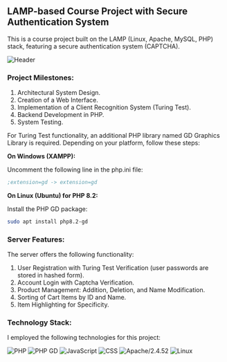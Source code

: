 ## LAMP-based Course Project with Secure Authentication System

This is a course project built on the LAMP (Linux, Apache, MySQL, PHP) stack, featuring a secure authentication system (CAPTCHA).

![Header](https://github.com/smaugcow/smaugcow/blob/main/assets/fb.gif)

### Project Milestones:

1. Architectural System Design.
2. Creation of a Web Interface.
3. Implementation of a Client Recognition System (Turing Test).
4. Backend Development in PHP.
5. System Testing.

For Turing Test functionality, an additional PHP library named GD Graphics Library is required. Depending on your platform, follow these steps:

**On Windows (XAMPP):**

Uncomment the following line in the php.ini file:
```ini
;extension=gd -> extension=gd
```

**On Linux (Ubuntu) for PHP 8.2:**

Install the PHP GD package:
```bash
sudo apt install php8.2-gd
```

### Server Features:

The server offers the following functionality:

1. User Registration with Turing Test Verification (user passwords are stored in hashed form).
2. Account Login with Captcha Verification.
3. Product Management: Addition, Deletion, and Name Modification.
4. Sorting of Cart Items by ID and Name.
5. Item Highlighting for Specificity.

### Technology Stack:

I employed the following technologies for this project:

![PHP](https://img.shields.io/badge/-PHP8.2-090909?style=for-the-badge&logo=PHP&logoColor=097CDB)
![PHP GD](https://img.shields.io/badge/-PHP8.2_GD-090909?style=for-the-badge&logo=PHP&logoColor=097CDB)
![JavaScript](https://img.shields.io/badge/-JavaScript-090909?style=for-the-badge&logo=JavaScript&logoColor=cddb09)
![CSS](https://img.shields.io/badge/-CSS-090909?style=for-the-badge&logo=CSS&logoColor=cddb09)
![Apache/2.4.52](https://img.shields.io/badge/-Apache/2.4.52-090909?style=for-the-badge&logo=Apache&logoColor=db1009)
![Linux](https://img.shields.io/badge/-Linux-090909?style=for-the-badge&logo=Linux&logoColor=ffffff)
